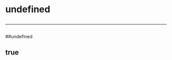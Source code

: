 # undefined 

  ## 
  
  

  
  ## 
  
 
  
  ## 
  
 
  
      
  
  ## 
  
  
  
  ---
  
 
  ## 
  
  
  
  ## 
  
  
  
  ##undefined
  
 
  
  ## true 